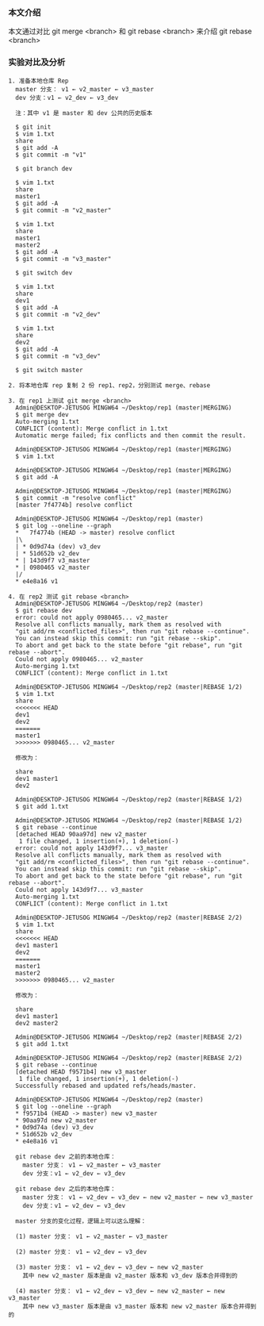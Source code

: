 ### 本文介绍
本文通过对比 git merge \<branch\> 和 git rebase \<branch\> 来介绍  git rebase \<branch\> 
	
### 实验对比及分析
	1. 准备本地仓库 Rep
	  master 分支： v1 ← v2_master ← v3_master
	  dev 分支：v1 ← v2_dev ← v3_dev

	  注：其中 v1 是 master 和 dev 公共的历史版本

	  $ git init
	  $ vim 1.txt
	  share
	  $ git add -A
	  $ git commit -m "v1"

	  $ git branch dev

	  $ vim 1.txt
	  share
	  master1
	  $ git add -A
	  $ git commit -m "v2_master"

	  $ vim 1.txt
	  share
	  master1
	  master2
	  $ git add -A
	  $ git commit -m "v3_master"

	  $ git switch dev

	  $ vim 1.txt
	  share
	  dev1
	  $ git add -A
	  $ git commit -m "v2_dev"
	
	  $ vim 1.txt
	  share
	  dev2
	  $ git add -A
	  $ git commit -m "v3_dev"

	  $ git switch master

	2. 将本地仓库 rep 复制 2 份 rep1、rep2，分别测试 merge、rebase

	3. 在 rep1 上测试 git merge <branch>
	  Admin@DESKTOP-JETUSOG MINGW64 ~/Desktop/rep1 (master|MERGING)
	  $ git merge dev
	  Auto-merging 1.txt
	  CONFLICT (content): Merge conflict in 1.txt
	  Automatic merge failed; fix conflicts and then commit the result.

	  Admin@DESKTOP-JETUSOG MINGW64 ~/Desktop/rep1 (master|MERGING)
	  $ vim 1.txt
	
	  Admin@DESKTOP-JETUSOG MINGW64 ~/Desktop/rep1 (master|MERGING)
	  $ git add -A
	
	  Admin@DESKTOP-JETUSOG MINGW64 ~/Desktop/rep1 (master|MERGING)
	  $ git commit -m "resolve conflict"
	  [master 7f4774b] resolve conflict
	
	  Admin@DESKTOP-JETUSOG MINGW64 ~/Desktop/rep1 (master)
	  $ git log --oneline --graph
	  *   7f4774b (HEAD -> master) resolve conflict
	  |\
	  | * 0d9d74a (dev) v3_dev
	  | * 51d652b v2_dev
	  * | 143d9f7 v3_master
	  * | 0980465 v2_master
	  |/
	  * e4e8a16 v1

	4. 在 rep2 测试 git rebase <branch>
	  Admin@DESKTOP-JETUSOG MINGW64 ~/Desktop/rep2 (master)
	  $ git rebase dev
	  error: could not apply 0980465... v2_master
	  Resolve all conflicts manually, mark them as resolved with
	  "git add/rm <conflicted_files>", then run "git rebase --continue".
	  You can instead skip this commit: run "git rebase --skip".
	  To abort and get back to the state before "git rebase", run "git rebase --abort".
	  Could not apply 0980465... v2_master
	  Auto-merging 1.txt
	  CONFLICT (content): Merge conflict in 1.txt
	
	  Admin@DESKTOP-JETUSOG MINGW64 ~/Desktop/rep2 (master|REBASE 1/2)
	  $ vim 1.txt
	  share
	  <<<<<<< HEAD
	  dev1
	  dev2
	  =======
	  master1
	  >>>>>>> 0980465... v2_master

	  修改为：

	  share
	  dev1 master1
	  dev2
	
	  Admin@DESKTOP-JETUSOG MINGW64 ~/Desktop/rep2 (master|REBASE 1/2)
	  $ git add 1.txt
	  
	  Admin@DESKTOP-JETUSOG MINGW64 ~/Desktop/rep2 (master|REBASE 1/2)
	  $ git rebase --continue
	  [detached HEAD 90aa97d] new v2_master
	   1 file changed, 1 insertion(+), 1 deletion(-)
	  error: could not apply 143d9f7... v3_master
	  Resolve all conflicts manually, mark them as resolved with
	  "git add/rm <conflicted_files>", then run "git rebase --continue".
	  You can instead skip this commit: run "git rebase --skip".
	  To abort and get back to the state before "git rebase", run "git rebase --abort".
	  Could not apply 143d9f7... v3_master
	  Auto-merging 1.txt
	  CONFLICT (content): Merge conflict in 1.txt
	
	  Admin@DESKTOP-JETUSOG MINGW64 ~/Desktop/rep2 (master|REBASE 2/2)
	  $ vim 1.txt
	  share
	  <<<<<<< HEAD
	  dev1 master1
	  dev2
	  =======
	  master1
	  master2
	  >>>>>>> 0980465... v2_master

	  修改为：

	  share
	  dev1 master1
	  dev2 master2

	  Admin@DESKTOP-JETUSOG MINGW64 ~/Desktop/rep2 (master|REBASE 2/2)
	  $ git add 1.txt
	
	  Admin@DESKTOP-JETUSOG MINGW64 ~/Desktop/rep2 (master|REBASE 2/2)
	  $ git rebase --continue
	  [detached HEAD f9571b4] new v3_master
	   1 file changed, 1 insertion(+), 1 deletion(-)
	  Successfully rebased and updated refs/heads/master.
	
	  Admin@DESKTOP-JETUSOG MINGW64 ~/Desktop/rep2 (master)
	  $ git log --oneline --graph
	  * f9571b4 (HEAD -> master) new v3_master
	  * 90aa97d new v2_master
	  * 0d9d74a (dev) v3_dev
	  * 51d652b v2_dev
	  * e4e8a16 v1

	  git rebase dev 之前的本地仓库：
	    master 分支： v1 ← v2_master ← v3_master
	    dev 分支：v1 ← v2_dev ← v3_dev

	  git rebase dev 之后的本地仓库：
	    master 分支： v1 ← v2_dev ← v3_dev ← new v2_master ← new v3_master
	    dev 分支：v1 ← v2_dev ← v3_dev

	  master 分支的变化过程，逻辑上可以这么理解：

	  (1) master 分支： v1 ← v2_master ← v3_master

	  (2) master 分支： v1 ← v2_dev ← v3_dev

	  (3) master 分支： v1 ← v2_dev ← v3_dev ← new v2_master
	    其中 new v2_master 版本是由 v2_master 版本和 v3_dev 版本合并得到的

	  (4) master 分支： v1 ← v2_dev ← v3_dev ← new v2_master ← new v3_master
	    其中 new v3_master 版本是由 v3_master 版本和 new v2_master 版本合并得到的